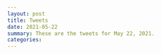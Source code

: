 ```yaml
---
layout: post
title: Tweets
date: 2021-05-22
summary: These are the tweets for May 22, 2021.
categories:
---
```


